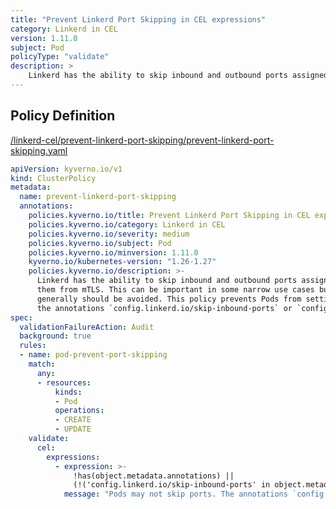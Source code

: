 ```yaml
---
title: "Prevent Linkerd Port Skipping in CEL expressions"
category: Linkerd in CEL
version: 1.11.0
subject: Pod
policyType: "validate"
description: >
    Linkerd has the ability to skip inbound and outbound ports assigned to Pods, exempting them from mTLS. This can be important in some narrow use cases but generally should be avoided. This policy prevents Pods from setting the annotations `config.linkerd.io/skip-inbound-ports` or `config.linkerd.io/skip-outbound-ports`.
---
```


## Policy Definition
<a href="https://github.com/kyverno/policies/raw/main//linkerd-cel/prevent-linkerd-port-skipping/prevent-linkerd-port-skipping.yaml" target="-blank">/linkerd-cel/prevent-linkerd-port-skipping/prevent-linkerd-port-skipping.yaml</a>

```yaml
apiVersion: kyverno.io/v1
kind: ClusterPolicy
metadata:
  name: prevent-linkerd-port-skipping
  annotations:
    policies.kyverno.io/title: Prevent Linkerd Port Skipping in CEL expressions
    policies.kyverno.io/category: Linkerd in CEL 
    policies.kyverno.io/severity: medium
    policies.kyverno.io/subject: Pod
    policies.kyverno.io/minversion: 1.11.0
    kyverno.io/kubernetes-version: "1.26-1.27"
    policies.kyverno.io/description: >-
      Linkerd has the ability to skip inbound and outbound ports assigned to Pods, exempting
      them from mTLS. This can be important in some narrow use cases but
      generally should be avoided. This policy prevents Pods from setting
      the annotations `config.linkerd.io/skip-inbound-ports` or `config.linkerd.io/skip-outbound-ports`.
spec:
  validationFailureAction: Audit
  background: true
  rules:
  - name: pod-prevent-port-skipping
    match:
      any:
      - resources:
          kinds:
          - Pod
          operations:
          - CREATE
          - UPDATE
    validate:
      cel:
        expressions:
          - expression: >-
              !has(object.metadata.annotations) || 
              (!('config.linkerd.io/skip-inbound-ports' in object.metadata.annotations) && !('config.linkerd.io/skip-outbound-ports' in object.metadata.annotations))
            message: "Pods may not skip ports. The annotations `config.linkerd.io/skip-inbound-ports` or `config.linkerd.io/skip-outbound-ports` must not be set."


```
